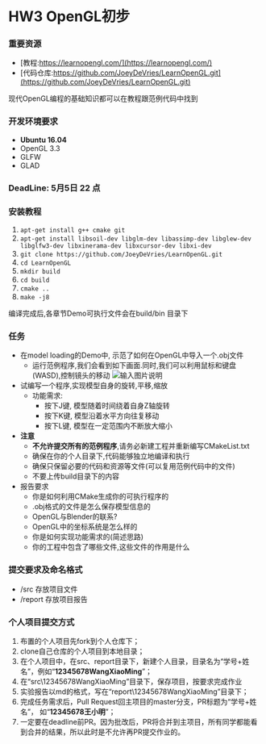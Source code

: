 # HW3 OpenGL初步

### 重要资源
- [教程:https://learnopengl.com/](https://learnopengl.com/)
- [代码仓库:https://github.com/JoeyDeVries/LearnOpenGL.git](https://github.com/JoeyDeVries/LearnOpenGL.git)

现代OpenGL编程的基础知识都可以在教程跟范例代码中找到

### 开发环境要求
-  **Ubuntu 16.04** 
- OpenGL 3.3
- GLFW
- GLAD
### DeadLine: 5月5日 **22** 点

### 安装教程

1. `apt-get install g++ cmake git`
2. `apt-get install libsoil-dev libglm-dev libassimp-dev libglew-dev libglfw3-dev libxinerama-dev libxcursor-dev libxi-dev`
3. `git clone https://github.com/JoeyDeVries/LearnOpenGL.git`
4. `cd LearnOpenGL`
5. `mkdir build`
6. `cd build`
7. `cmake ..`
8. `make -j8`

编译完成后,各章节Demo可执行文件会在build/bin 目录下

### 任务
- 在model loading的Demo中, 示范了如何在OpenGL中导入一个.obj文件
    - 运行范例程序,我们会看到如下画面.同时,我们可以利用鼠标和键盘(WASD),控制镜头的移动
       ![输入图片说明](https://gitee.com/uploads/images/2019/0424/154724_300bb1ec_1194012.png "屏幕截图.png")
- 试编写一个程序,实现模型自身的旋转,平移,缩放
  - 功能需求: 
    - 按下J键, 模型随着时间绕着自身Z轴旋转
    - 按下K键, 模型沿着水平方向往复移动
    - 按下L键, 模型在一定范围内不断放大缩小
-  **注意**
    - **不允许提交所有的范例程序**,请务必新建工程并重新编写CMakeList.txt
    - 确保在你的个人目录下,代码能够独立地编译和执行
    - 确保只保留必要的代码和资源等文件(可以复用范例代码中的文件)
    - 不要上传build目录下的内容
- 报告要求
    - 你是如何利用CMake生成你的可执行程序的
    - .obj格式的文件是怎么保存模型信息的
    - OpenGL与Blender的联系?
    - OpenGL中的坐标系统是怎么样的
    - 你是如何实现功能需求的(简述思路)
    - 你的工程中包含了哪些文件,这些文件的作用是什么

### 提交要求及命名格式
- /src 存放项目文件
- /report 存放项目报告

### 个人项目提交方式
1. 布置的个人项目先fork到个人仓库下；
2. clone自己仓库的个人项目到本地目录；
3. 在个人项目中，在src、report目录下，新建个人目录，目录名为“学号+姓名”，例如“**12345678WangXiaoMing**”；
4. 在“src\12345678WangXiaoMing”目录下，保存项目，按要求完成作业
5. 实验报告以md的格式，写在“report\12345678WangXiaoMing”目录下；
6. 完成任务需求后，Pull Request回主项目的master分支，PR标题为“学号+姓名”， 如“**12345678王小明**”；
7. 一定要在deadline前PR。因为批改后，PR将合并到主项目，所有同学都能看到合并的结果，所以此时是不允许再PR提交作业的。 